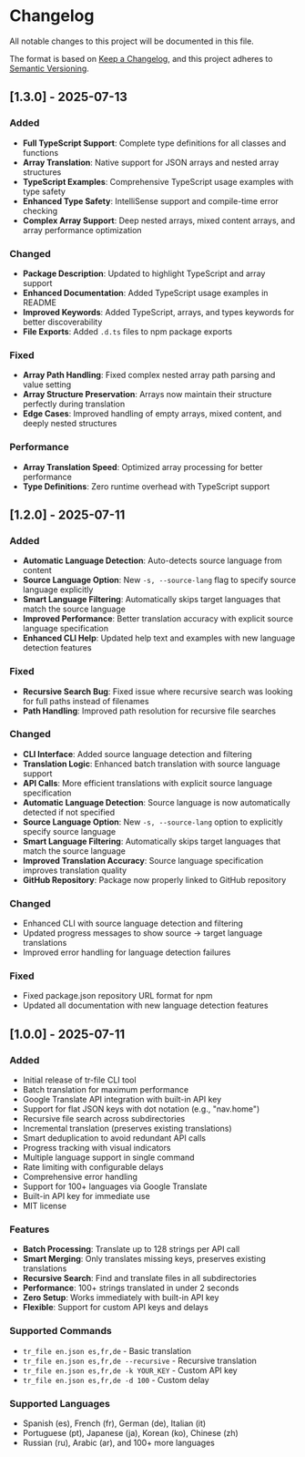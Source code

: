 # Changelog

All notable changes to this project will be documented in this file.

The format is based on [Keep a Changelog](https://keepachangelog.com/en/1.0.0/),
and this project adheres to [Semantic Versioning](https://semver.org/spec/v2.0.0.html).

## [1.3.0] - 2025-07-13

### Added
- **Full TypeScript Support**: Complete type definitions for all classes and functions
- **Array Translation**: Native support for JSON arrays and nested array structures
- **TypeScript Examples**: Comprehensive TypeScript usage examples with type safety
- **Enhanced Type Safety**: IntelliSense support and compile-time error checking
- **Complex Array Support**: Deep nested arrays, mixed content arrays, and array performance optimization

### Changed
- **Package Description**: Updated to highlight TypeScript and array support
- **Enhanced Documentation**: Added TypeScript usage examples in README
- **Improved Keywords**: Added TypeScript, arrays, and types keywords for better discoverability
- **File Exports**: Added `.d.ts` files to npm package exports

### Fixed
- **Array Path Handling**: Fixed complex nested array path parsing and value setting
- **Array Structure Preservation**: Arrays now maintain their structure perfectly during translation
- **Edge Cases**: Improved handling of empty arrays, mixed content, and deeply nested structures

### Performance
- **Array Translation Speed**: Optimized array processing for better performance
- **Type Definitions**: Zero runtime overhead with TypeScript support

## [1.2.0] - 2025-07-11

### Added
- **Automatic Language Detection**: Auto-detects source language from content
- **Source Language Option**: New `-s, --source-lang` flag to specify source language explicitly
- **Smart Language Filtering**: Automatically skips target languages that match the source language
- **Improved Performance**: Better translation accuracy with explicit source language specification
- **Enhanced CLI Help**: Updated help text and examples with new language detection features

### Fixed
- **Recursive Search Bug**: Fixed issue where recursive search was looking for full paths instead of filenames
- **Path Handling**: Improved path resolution for recursive file searches

### Changed
- **CLI Interface**: Added source language detection and filtering
- **Translation Logic**: Enhanced batch translation with source language support
- **API Calls**: More efficient translations with explicit source language specification
- **Automatic Language Detection**: Source language is now automatically detected if not specified
- **Source Language Option**: New `-s, --source-lang` option to explicitly specify source language
- **Smart Language Filtering**: Automatically skips target languages that match the source language
- **Improved Translation Accuracy**: Source language specification improves translation quality
- **GitHub Repository**: Package now properly linked to GitHub repository

### Changed
- Enhanced CLI with source language detection and filtering
- Updated progress messages to show source → target language translations
- Improved error handling for language detection failures

### Fixed
- Fixed package.json repository URL format for npm
- Updated all documentation with new language detection features

## [1.0.0] - 2025-07-11

### Added
- Initial release of tr-file CLI tool
- Batch translation for maximum performance
- Google Translate API integration with built-in API key
- Support for flat JSON keys with dot notation (e.g., "nav.home")
- Recursive file search across subdirectories
- Incremental translation (preserves existing translations)
- Smart deduplication to avoid redundant API calls
- Progress tracking with visual indicators
- Multiple language support in single command
- Rate limiting with configurable delays
- Comprehensive error handling
- Support for 100+ languages via Google Translate
- Built-in API key for immediate use
- MIT license

### Features
- **Batch Processing**: Translate up to 128 strings per API call
- **Smart Merging**: Only translates missing keys, preserves existing translations
- **Recursive Search**: Find and translate files in all subdirectories
- **Performance**: 100+ strings translated in under 2 seconds
- **Zero Setup**: Works immediately with built-in API key
- **Flexible**: Support for custom API keys and delays

### Supported Commands
- `tr_file en.json es,fr,de` - Basic translation
- `tr_file en.json es,fr,de --recursive` - Recursive translation
- `tr_file en.json es,fr,de -k YOUR_KEY` - Custom API key
- `tr_file en.json es,fr,de -d 100` - Custom delay

### Supported Languages
- Spanish (es), French (fr), German (de), Italian (it)
- Portuguese (pt), Japanese (ja), Korean (ko), Chinese (zh)
- Russian (ru), Arabic (ar), and 100+ more languages
